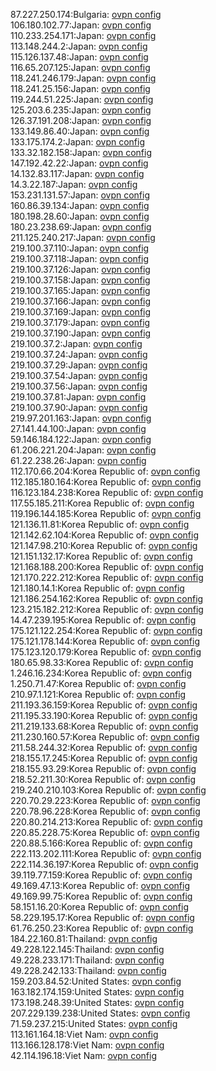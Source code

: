 87.227.250.174:Bulgaria: [ovpn config](vpn/87_227_250_174.ovpn)  
106.180.102.77:Japan: [ovpn config](vpn/106_180_102_77.ovpn)  
110.233.254.171:Japan: [ovpn config](vpn/110_233_254_171.ovpn)  
113.148.244.2:Japan: [ovpn config](vpn/113_148_244_2.ovpn)  
115.126.137.48:Japan: [ovpn config](vpn/115_126_137_48.ovpn)  
116.65.207.125:Japan: [ovpn config](vpn/116_65_207_125.ovpn)  
118.241.246.179:Japan: [ovpn config](vpn/118_241_246_179.ovpn)  
118.241.25.156:Japan: [ovpn config](vpn/118_241_25_156.ovpn)  
119.244.51.225:Japan: [ovpn config](vpn/119_244_51_225.ovpn)  
125.203.6.235:Japan: [ovpn config](vpn/125_203_6_235.ovpn)  
126.37.191.208:Japan: [ovpn config](vpn/126_37_191_208.ovpn)  
133.149.86.40:Japan: [ovpn config](vpn/133_149_86_40.ovpn)  
133.175.174.2:Japan: [ovpn config](vpn/133_175_174_2.ovpn)  
133.32.182.158:Japan: [ovpn config](vpn/133_32_182_158.ovpn)  
147.192.42.22:Japan: [ovpn config](vpn/147_192_42_22.ovpn)  
14.132.83.117:Japan: [ovpn config](vpn/14_132_83_117.ovpn)  
14.3.22.187:Japan: [ovpn config](vpn/14_3_22_187.ovpn)  
153.231.131.57:Japan: [ovpn config](vpn/153_231_131_57.ovpn)  
160.86.39.134:Japan: [ovpn config](vpn/160_86_39_134.ovpn)  
180.198.28.60:Japan: [ovpn config](vpn/180_198_28_60.ovpn)  
180.23.238.69:Japan: [ovpn config](vpn/180_23_238_69.ovpn)  
211.125.240.217:Japan: [ovpn config](vpn/211_125_240_217.ovpn)  
219.100.37.110:Japan: [ovpn config](vpn/219_100_37_110.ovpn)  
219.100.37.118:Japan: [ovpn config](vpn/219_100_37_118.ovpn)  
219.100.37.126:Japan: [ovpn config](vpn/219_100_37_126.ovpn)  
219.100.37.158:Japan: [ovpn config](vpn/219_100_37_158.ovpn)  
219.100.37.165:Japan: [ovpn config](vpn/219_100_37_165.ovpn)  
219.100.37.166:Japan: [ovpn config](vpn/219_100_37_166.ovpn)  
219.100.37.169:Japan: [ovpn config](vpn/219_100_37_169.ovpn)  
219.100.37.179:Japan: [ovpn config](vpn/219_100_37_179.ovpn)  
219.100.37.190:Japan: [ovpn config](vpn/219_100_37_190.ovpn)  
219.100.37.2:Japan: [ovpn config](vpn/219_100_37_2.ovpn)  
219.100.37.24:Japan: [ovpn config](vpn/219_100_37_24.ovpn)  
219.100.37.29:Japan: [ovpn config](vpn/219_100_37_29.ovpn)  
219.100.37.54:Japan: [ovpn config](vpn/219_100_37_54.ovpn)  
219.100.37.56:Japan: [ovpn config](vpn/219_100_37_56.ovpn)  
219.100.37.81:Japan: [ovpn config](vpn/219_100_37_81.ovpn)  
219.100.37.90:Japan: [ovpn config](vpn/219_100_37_90.ovpn)  
219.97.201.163:Japan: [ovpn config](vpn/219_97_201_163.ovpn)  
27.141.44.100:Japan: [ovpn config](vpn/27_141_44_100.ovpn)  
59.146.184.122:Japan: [ovpn config](vpn/59_146_184_122.ovpn)  
61.206.221.204:Japan: [ovpn config](vpn/61_206_221_204.ovpn)  
61.22.238.26:Japan: [ovpn config](vpn/61_22_238_26.ovpn)  
112.170.66.204:Korea Republic of: [ovpn config](vpn/112_170_66_204.ovpn)  
112.185.180.164:Korea Republic of: [ovpn config](vpn/112_185_180_164.ovpn)  
116.123.184.238:Korea Republic of: [ovpn config](vpn/116_123_184_238.ovpn)  
117.55.185.211:Korea Republic of: [ovpn config](vpn/117_55_185_211.ovpn)  
119.196.144.185:Korea Republic of: [ovpn config](vpn/119_196_144_185.ovpn)  
121.136.11.81:Korea Republic of: [ovpn config](vpn/121_136_11_81.ovpn)  
121.142.62.104:Korea Republic of: [ovpn config](vpn/121_142_62_104.ovpn)  
121.147.98.210:Korea Republic of: [ovpn config](vpn/121_147_98_210.ovpn)  
121.151.132.17:Korea Republic of: [ovpn config](vpn/121_151_132_17.ovpn)  
121.168.188.200:Korea Republic of: [ovpn config](vpn/121_168_188_200.ovpn)  
121.170.222.212:Korea Republic of: [ovpn config](vpn/121_170_222_212.ovpn)  
121.180.14.1:Korea Republic of: [ovpn config](vpn/121_180_14_1.ovpn)  
121.186.254.162:Korea Republic of: [ovpn config](vpn/121_186_254_162.ovpn)  
123.215.182.212:Korea Republic of: [ovpn config](vpn/123_215_182_212.ovpn)  
14.47.239.195:Korea Republic of: [ovpn config](vpn/14_47_239_195.ovpn)  
175.121.122.254:Korea Republic of: [ovpn config](vpn/175_121_122_254.ovpn)  
175.121.178.144:Korea Republic of: [ovpn config](vpn/175_121_178_144.ovpn)  
175.123.120.179:Korea Republic of: [ovpn config](vpn/175_123_120_179.ovpn)  
180.65.98.33:Korea Republic of: [ovpn config](vpn/180_65_98_33.ovpn)  
1.246.16.234:Korea Republic of: [ovpn config](vpn/1_246_16_234.ovpn)  
1.250.71.47:Korea Republic of: [ovpn config](vpn/1_250_71_47.ovpn)  
210.97.1.121:Korea Republic of: [ovpn config](vpn/210_97_1_121.ovpn)  
211.193.36.159:Korea Republic of: [ovpn config](vpn/211_193_36_159.ovpn)  
211.195.33.190:Korea Republic of: [ovpn config](vpn/211_195_33_190.ovpn)  
211.219.133.68:Korea Republic of: [ovpn config](vpn/211_219_133_68.ovpn)  
211.230.160.57:Korea Republic of: [ovpn config](vpn/211_230_160_57.ovpn)  
211.58.244.32:Korea Republic of: [ovpn config](vpn/211_58_244_32.ovpn)  
218.155.17.245:Korea Republic of: [ovpn config](vpn/218_155_17_245.ovpn)  
218.155.93.29:Korea Republic of: [ovpn config](vpn/218_155_93_29.ovpn)  
218.52.211.30:Korea Republic of: [ovpn config](vpn/218_52_211_30.ovpn)  
219.240.210.103:Korea Republic of: [ovpn config](vpn/219_240_210_103.ovpn)  
220.70.29.223:Korea Republic of: [ovpn config](vpn/220_70_29_223.ovpn)  
220.78.96.228:Korea Republic of: [ovpn config](vpn/220_78_96_228.ovpn)  
220.80.214.213:Korea Republic of: [ovpn config](vpn/220_80_214_213.ovpn)  
220.85.228.75:Korea Republic of: [ovpn config](vpn/220_85_228_75.ovpn)  
220.88.5.166:Korea Republic of: [ovpn config](vpn/220_88_5_166.ovpn)  
222.113.202.111:Korea Republic of: [ovpn config](vpn/222_113_202_111.ovpn)  
222.114.36.197:Korea Republic of: [ovpn config](vpn/222_114_36_197.ovpn)  
39.119.77.159:Korea Republic of: [ovpn config](vpn/39_119_77_159.ovpn)  
49.169.47.13:Korea Republic of: [ovpn config](vpn/49_169_47_13.ovpn)  
49.169.99.75:Korea Republic of: [ovpn config](vpn/49_169_99_75.ovpn)  
58.151.16.20:Korea Republic of: [ovpn config](vpn/58_151_16_20.ovpn)  
58.229.195.17:Korea Republic of: [ovpn config](vpn/58_229_195_17.ovpn)  
61.76.250.23:Korea Republic of: [ovpn config](vpn/61_76_250_23.ovpn)  
184.22.160.81:Thailand: [ovpn config](vpn/184_22_160_81.ovpn)  
49.228.122.145:Thailand: [ovpn config](vpn/49_228_122_145.ovpn)  
49.228.233.171:Thailand: [ovpn config](vpn/49_228_233_171.ovpn)  
49.228.242.133:Thailand: [ovpn config](vpn/49_228_242_133.ovpn)  
159.203.84.52:United States: [ovpn config](vpn/159_203_84_52.ovpn)  
163.182.174.159:United States: [ovpn config](vpn/163_182_174_159.ovpn)  
173.198.248.39:United States: [ovpn config](vpn/173_198_248_39.ovpn)  
207.229.139.238:United States: [ovpn config](vpn/207_229_139_238.ovpn)  
71.59.237.215:United States: [ovpn config](vpn/71_59_237_215.ovpn)  
113.161.164.18:Viet Nam: [ovpn config](vpn/113_161_164_18.ovpn)  
113.166.128.178:Viet Nam: [ovpn config](vpn/113_166_128_178.ovpn)  
42.114.196.18:Viet Nam: [ovpn config](vpn/42_114_196_18.ovpn)  

